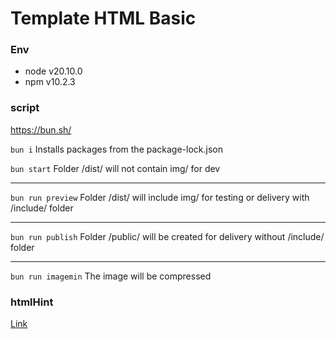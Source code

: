 # Template HTML Basic

### Env

- node v20.10.0
- npm v10.2.3

### script

https://bun.sh/

`bun i`
Installs packages from the package-lock.json

`bun start`
Folder /dist/ will not contain img/ for dev

---

`bun run preview`
Folder /dist/ will include img/ for testing or delivery with /include/ folder

---

`bun run publish`
Folder /public/ will be created for delivery without /include/ folder

---

`bun run imagemin`
The image will be compressed

### htmlHint

[Link](https://htmlhint.com/docs/user-guide/list-rules)
